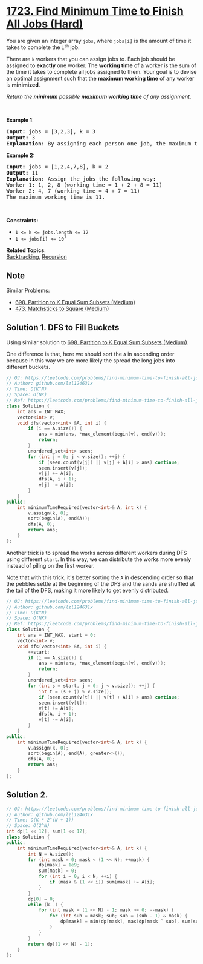 # [1723. Find Minimum Time to Finish All Jobs (Hard)](https://leetcode.com/problems/find-minimum-time-to-finish-all-jobs/)

<p>You are given an integer array <code>jobs</code>, where <code>jobs[i]</code> is the amount of time it takes to complete the <code>i<sup>th</sup></code> job.</p>

<p>There are <code>k</code> workers that you can assign jobs to. Each job should be assigned to <strong>exactly</strong> one worker. The <strong>working time</strong> of a worker is the sum of the time it takes to complete all jobs assigned to them. Your goal is to devise an optimal assignment such that the <strong>maximum working time</strong> of any worker is <strong>minimized</strong>.</p>

<p><em>Return the <strong>minimum</strong> possible <strong>maximum working time</strong> of any assignment. </em></p>

<p>&nbsp;</p>
<p><strong>Example 1:</strong></p>

<pre><strong>Input:</strong> jobs = [3,2,3], k = 3
<strong>Output:</strong> 3
<strong>Explanation:</strong> By assigning each person one job, the maximum time is 3.
</pre>

<p><strong>Example 2:</strong></p>

<pre><strong>Input:</strong> jobs = [1,2,4,7,8], k = 2
<strong>Output:</strong> 11
<strong>Explanation:</strong> Assign the jobs the following way:
Worker 1: 1, 2, 8 (working time = 1 + 2 + 8 = 11)
Worker 2: 4, 7 (working time = 4 + 7 = 11)
The maximum working time is 11.</pre>

<p>&nbsp;</p>
<p><strong>Constraints:</strong></p>

<ul>
	<li><code>1 &lt;= k &lt;= jobs.length &lt;= 12</code></li>
	<li><code>1 &lt;= jobs[i] &lt;= 10<sup>7</sup></code></li>
</ul>


**Related Topics**:  
[Backtracking](https://leetcode.com/tag/backtracking/), [Recursion](https://leetcode.com/tag/recursion/)

## Note

Similar Problems:

* [698. Partition to K Equal Sum Subsets (Medium)](https://leetcode.com/problems/partition-to-k-equal-sum-subsets/)
* [473. Matchsticks to Square (Medium)](https://leetcode.com/problems/matchsticks-to-square/)

## Solution 1. DFS to Fill Buckets

Using similar solution to [698. Partition to K Equal Sum Subsets (Medium)](https://leetcode.com/problems/partition-to-k-equal-sum-subsets/).

One difference is that, here we should sort the `A` in ascending order because in this way we are more likely the spread the long jobs into different buckets.

```cpp
// OJ: https://leetcode.com/problems/find-minimum-time-to-finish-all-jobs/
// Author: github.com/lzl124631x
// Time: O(K^N)
// Space: O(NK)
// Ref: https://leetcode.com/problems/find-minimum-time-to-finish-all-jobs/discuss/1009817/One-branch-cutting-trick-to-solve-three-LeetCode-questions
class Solution {
    int ans = INT_MAX;
    vector<int> v;
    void dfs(vector<int> &A, int i) {
        if (i == A.size()) {
            ans = min(ans, *max_element(begin(v), end(v)));
            return;
        }
        unordered_set<int> seen;
        for (int j = 0; j < v.size(); ++j) {
            if (seen.count(v[j]) || v[j] + A[i] > ans) continue;
            seen.insert(v[j]);
            v[j] += A[i];
            dfs(A, i + 1);
            v[j] -= A[i];
        }
    }
public:
    int minimumTimeRequired(vector<int>& A, int k) {
        v.assign(k, 0);
        sort(begin(A), end(A));
        dfs(A, 0);
        return ans;
    }
};
```

Another trick is to spread the works across different workers during DFS using different `start`. In this way, we can distribute the works more evenly instead of piling on the first worker.

Note that with this trick, it's better sorting the `A` in descending order so that the pebbles settle at the beginning of the DFS and the sands are shuffled at the tail of the DFS, making it more likely to get evenly distributed.

```cpp
// OJ: https://leetcode.com/problems/find-minimum-time-to-finish-all-jobs/
// Author: github.com/lzl124631x
// Time: O(K^N)
// Space: O(NK)
// Ref: https://leetcode.com/problems/find-minimum-time-to-finish-all-jobs/discuss/1009817/One-branch-cutting-trick-to-solve-three-LeetCode-questions/814428
class Solution {
    int ans = INT_MAX, start = 0;
    vector<int> v;
    void dfs(vector<int> &A, int i) {
        ++start;
        if (i == A.size()) {
            ans = min(ans, *max_element(begin(v), end(v)));
            return;
        }
        unordered_set<int> seen;
        for (int s = start, j = 0; j < v.size(); ++j) {
            int t = (s + j) % v.size();
            if (seen.count(v[t]) || v[t] + A[i] > ans) continue;
            seen.insert(v[t]);
            v[t] += A[i];
            dfs(A, i + 1);
            v[t] -= A[i];
        }
    }
public:
    int minimumTimeRequired(vector<int>& A, int k) {
        v.assign(k, 0);
        sort(begin(A), end(A), greater<>());
        dfs(A, 0);
        return ans;
    }
};
```

## Solution 2.

```cpp
// OJ: https://leetcode.com/problems/find-minimum-time-to-finish-all-jobs/
// Author: github.com/lzl124631x
// Time: O(K * 2^(N + 1))
// Space: O(2^N)
int dp[1 << 12], sum[1 << 12];
class Solution {
public:
    int minimumTimeRequired(vector<int>& A, int k) {
        int N = A.size();
        for (int mask = 0; mask < (1 << N); ++mask) {
            dp[mask] = 1e9;
            sum[mask] = 0;
            for (int i = 0; i < N; ++i) {
                if (mask & (1 << i)) sum[mask] += A[i];
            }
        }
        dp[0] = 0;
        while (k--) {
            for (int mask = (1 << N) - 1; mask >= 0; --mask) {
                for (int sub = mask; sub; sub = (sub - 1) & mask) {
                    dp[mask] = min(dp[mask], max(dp[mask ^ sub], sum[sub]));
                }
            }
        }
        return dp[(1 << N) - 1];
    }
};
```